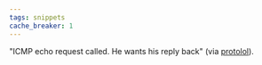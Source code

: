 ```yaml
---
tags: snippets
cache_breaker: 1
---
```


"ICMP echo request called. He wants his reply back" (via [protolol](http://protolol.com/post/6279949657/icmp-echo-request-called-he-wants-his-reply-back)).
